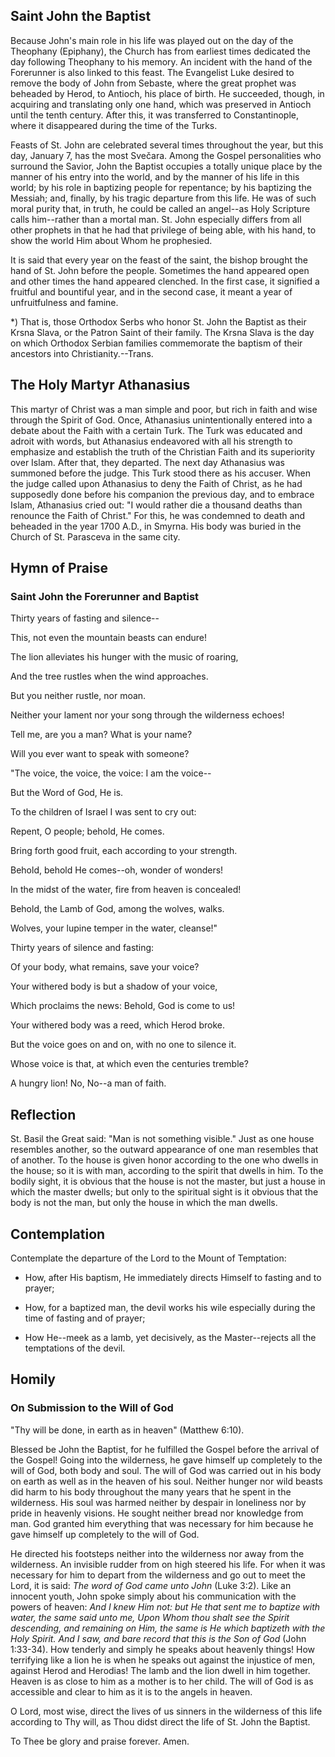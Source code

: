 ## Saint John the Baptist

Because John's main role in his life was played out on the day of the Theophany (Epiphany), the Church has from earliest times dedicated the day following Theophany to his memory. An incident with the hand of the Forerunner is also linked to this feast. The Evangelist Luke desired to remove the body of John from Sebaste, where the great prophet was beheaded by Herod, to Antioch, his place of birth. He succeeded, though, in acquiring and translating only one hand, which was preserved in Antioch until the tenth century. After this, it was transferred to Constantinople, where it disappeared during the time of the Turks. 

Feasts of St. John are celebrated several times throughout the year, but this day, January 7, has the most Svečara. Among the Gospel personalities who surround the Savior, John the Baptist occupies a totally unique place by the manner of his entry into the world, and by the manner of his life in this world; by his role in baptizing people for repentance; by his baptizing the Messiah; and, finally, by his tragic departure from this life. He was of such moral purity that, in truth, he could be called an angel--as Holy Scripture calls him--rather than a mortal man. St. John especially differs from all other prophets in that he had that privilege of being able, with his hand, to show the world Him about Whom he prophesied. 

It is said that every year on the feast of the saint, the bishop brought the hand of St. John before the people. Sometimes the hand appeared open and other times the hand appeared clenched. In the first case, it signified a fruitful and bountiful year, and in the second case, it meant a year of unfruitfulness and famine.  



*) That is, those Orthodox Serbs who honor St. John the Baptist as their Krsna Slava, or the Patron Saint of their family. The Krsna Slava is the day on which Orthodox Serbian families commemorate the baptism of their ancestors into Christianity.--Trans. 


## The Holy Martyr Athanasius

This martyr of Christ was a man simple and poor, but rich in faith and wise through the Spirit of God. Once, Athanasius unintentionally entered into a debate about the Faith with a certain Turk. The Turk was educated and adroit with words, but Athanasius endeavored with all his strength to emphasize and establish the truth of the Christian Faith and its superiority over Islam. After that, they departed. The next day Athanasius was summoned before the judge. This Turk stood there as his accuser. When the judge called upon Athanasius to deny the Faith of Christ, as he had supposedly done before his companion the previous day, and to embrace Islam, Athanasius cried out: "I would rather die a thousand deaths than renounce the Faith of Christ." For this, he was condemned to death and beheaded in the year 1700 A.D., in Smyrna. His body was buried in the Church of St. Parasceva in the same city. 

## Hymn of Praise 

### Saint John the Forerunner and Baptist 

Thirty years of fasting and silence-- 

This, not even the mountain beasts can endure! 

The lion alleviates his hunger with the music of roaring, 

And the tree rustles when the wind approaches. 

But you neither rustle, nor moan. 

Neither your lament nor your song through the wilderness echoes! 

Tell me, are you a man? What is your name? 

Will you ever want to speak with someone? 

"The voice, the voice, the voice: I am the voice-- 

But the Word of God, He is. 

To the children of Israel I was sent to cry out: 

Repent, O people; behold, He comes. 

Bring forth good fruit, each according to your strength. 

Behold, behold He comes--oh, wonder of wonders! 

In the midst of the water, fire from heaven is concealed! 

Behold, the Lamb of God, among the wolves, walks. 

Wolves, your lupine temper in the water, cleanse!" 

Thirty years of silence and fasting: 

Of your body, what remains, save your voice? 

Your withered body is but a shadow of your voice, 

Which proclaims the news: Behold, God is come to us! 

Your withered body was a reed, which Herod broke. 

But the voice goes on and on, with no one to silence it. 

Whose voice is that, at which even the centuries tremble? 

A hungry lion! No, No--a man of faith.


## Reflection 

St. Basil the Great said: "Man is not something visible." Just as one house resembles another, so the outward appearance of one man resembles that of another. To the house is given honor according to the one who dwells in the house; so it is with man, according to the spirit that dwells in him. To the bodily sight, it is obvious that the house is not the master, but just a house in which the master dwells; but only to the spiritual sight is it obvious that the body is not the man, but only the house in which the man dwells. 

## Contemplation 

Contemplate the departure of the Lord to the Mount of Temptation: 

- How, after His baptism, He immediately directs Himself to fasting and to prayer; 

- How, for a baptized man, the devil works his wile especially during the time of fasting and of prayer; 

- How He--meek as a lamb, yet decisively, as the Master--rejects all the temptations of the devil. 

## Homily 

### On Submission to the Will of God 

"Thy will be done, in earth as in heaven" (Matthew 6:10). 

Blessed be John the Baptist, for he fulfilled the Gospel before the arrival of the Gospel! Going into the wilderness, he gave himself up completely to the will of God, both body and soul. The will of God was carried out in his body on earth as well as in the heaven of his soul. Neither hunger nor wild beasts did harm to his body throughout the many years that he spent in the wilderness. His soul was harmed neither by despair in loneliness nor by pride in heavenly visions. He sought neither bread nor knowledge from man. God granted him everything that was necessary for him because he gave himself up completely to the will of God. 

He directed his footsteps neither into the wilderness nor away from the wilderness. An invisible rudder from on high steered his life. For when it was necessary for him to depart from the wilderness and go out to meet the Lord, it is said: *The word of God came unto John* (Luke 3:2). Like an innocent youth, John spoke simply about his communication with the powers of heaven: *And I knew Him not: but He that sent me to baptize with water, the same said unto me, Upon Whom thou shalt see the Spirit descending, and remaining on Him, the same is He which baptizeth with the Holy Spirit. And I saw, and bare record that this is the Son of God* (John 1:33-34). How tenderly and simply he speaks about heavenly things! How terrifying like a lion he is when he speaks out against the injustice of men, against Herod and Herodias! The lamb and the lion dwell in him together. Heaven is as close to him as a mother is to her child. The will of God is as accessible and clear to him as it is to the angels in heaven. 

O Lord, most wise, direct the lives of us sinners in the wilderness of this life according to Thy will, as Thou didst direct the life of St. John the Baptist. 

To Thee be glory and praise forever. Amen.
